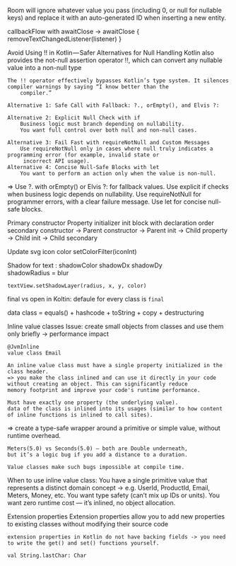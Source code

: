 Room will ignore whatever value you pass (including 0, or null for nullable keys) and replace it with an auto-generated ID when 
	inserting a new entity.

callbackFlow with awaitClose -> 
awaitClose { removeTextChangedListener(listener) }

Avoid Using !! in Kotlin — Safer Alternatives for Null Handling
	Kotlin also provides the not-null assertion operator !!, which can convert any nullable value into a non-null type

	The !! operator effectively bypasses Kotlin’s type system. It silences compiler warnings by saying “I know better than the 
		compiler.”

	Alternative 1: Safe Call with Fallback: ?., orEmpty(), and Elvis ?:

	Alternative 2: Explicit Null Check with if
		Business logic must branch depending on nullability.
		You want full control over both null and non-null cases.

	Alternative 3: Fail Fast with requireNotNull and Custom Messages
		Use requireNotNull only in cases where null truly indicates a programming error (for example, invalid state or 
		 incorrect API usage).
	Alternative 4: Concise Null-Safe Blocks with let
		You want to perform an action only when the value is non-null.
=> Use ?. with orEmpty() or Elvis ?: for fallback values.
Use explicit if checks when business logic depends on nullability.
Use requireNotNull for programmer errors, with a clear failure message.
Use let for concise null-safe blocks. 



Primary constructor
Property initializer
init block with declaration order
secondary constructor
-> Parent constructor → Parent init → Child property → Child init → Child secondary

Update svg icon color
	setColorFilter(iconInt)

Shadow for text :
	shadowColor
	shadowDx
	shadowDy	
	shadowRadius = blur
	
	textView.setShadowLayer(radius, x, y, color)

final vs open in Koltin: defaule for every class is `final`

data class = equals() + hashcode + toString + copy + destructuring

Inline value classes
	Issue: create small objects from classes and use them only briefly
	-> performance impact 

	@JvmInline
	value class Email

	An inline value class must have a single property initialized in the class header.
	=> you make the class inlined and can use it directly in your code without creating an object. This can significantly reduce 
	memory footprint and improve your code's runtime performance.

	Must have exactly one property (the underlying value).
	data of the class is inlined into its usages (similar to how content of inline functions is inlined to call sites).

=> create a type-safe wrapper around a primitive or simple value, without runtime overhead.

	Meters(5.0) vs Seconds(5.0) — both are Double underneath,
	but it’s a logic bug if you add a distance to a duration.

	Value classes make such bugs impossible at compile time.


When to use inline value class:
	You have a single primitive value that represents a distinct domain concept
	→ e.g. UserId, ProductId, Email, Meters, Money, etc.
	You want type safety (can’t mix up IDs or units).
	You want zero runtime cost — it’s inlined, no object allocation.

Extension properties﻿
	Extension properties allow you to add new properties to existing classes without modifying their source code

	extension properties in Kotlin do not have backing fields -> you need to write the get() and set() functions yourself.
		
	val String.lastChar: Char
	